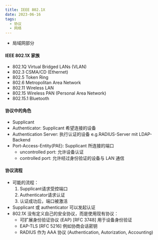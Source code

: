 ```yaml
---
title: IEEE 802.1X
date: 2023-06-16
tags:
  - 协议
  - 网络
---
```


- 局域网部分

#### IEEE 802.1X 家族
- 802.1Q Virtual Bridged LANs (VLAN)  
- 802.3 CSMA/CD (Ethernet)  
- 802.5 Token Ring  
- 802.6 Metropolitan Area Network  
- 802.11 Wireless LAN  
- 802.15 Wireless PAN (Personal Area Network)  
- 802.15.1 Bluetooth

#### 协议中的角色
- Supplicant
- Authenticator: Supplicant 希望连接的设备
- Authentication Server: 执行认证的设备 e.g.RADIUS-Server mit LDAP-Backend
- Port-Access-Entity(PAE): Supplicant 所连接的端口
    - uncontrolled port: 允许设备认证
    - controlled port: 允许经过身份验证的设备与 LAN 通信

#### 协议流程
- 可能的流程： 
    1. Supplicant请求受控端口 
    2. Authenticator请求认证 
    3. 认证成功后，端口被激活
- Supplicant 或 authenticator 可以发起认证
- 802.1X 没有定义自己的安全协议，而是使用现有协议：
    - 可扩展身份验证协议 (EAP) \[RFC 3748] 用于设备身份验证
    - EAP-TLS \[RFC 5216] 例如协商会话密钥
    - RADIUS 作为 AAA 协议 (Authentication, Autorization, Accounting)
